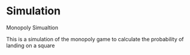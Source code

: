 # Simulation
Monopoly Simualtion


This is a simulation of the monopoly game to calculate the probability of landing on a square
